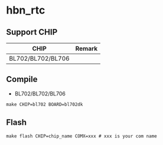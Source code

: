 # hbn_rtc


## Support CHIP

|      CHIP        | Remark |
|:----------------:|:------:|
|BL702/BL702/BL706 |        |

## Compile

- BL702/BL702/BL706

```
make CHIP=bl702 BOARD=bl702dk
```

## Flash

```
make flash CHIP=chip_name COMX=xxx # xxx is your com name
```